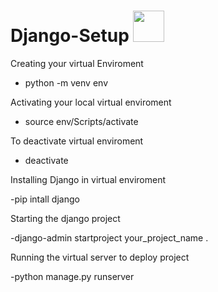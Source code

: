 # Django-Setup <img src ="https://www.opengis.ch/wp-content/uploads/2020/04/django-python-logo.png" height=50 width=50/>

Creating your virtual Enviroment
- python -m venv env

Activating your local virtual enviroment
- source env/Scripts/activate

To deactivate virtual enviroment
- deactivate

Installing Django in virtual enviroment

-pip intall django

Starting the django project

-django-admin startproject your_project_name .

Running the virtual server to deploy project

-python manage.py runserver

